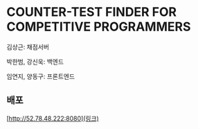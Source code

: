 # COUNTER-TEST FINDER FOR COMPETITIVE PROGRAMMERS

김상근: 채점서버

박한범, 강신욱: 백엔드

임연지, 양동구: 프론트엔드

## 배포
[http://52.78.48.222:8080](링크)
